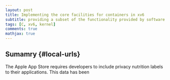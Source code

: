 ```yaml
---
layout: post
title: Implementing the core facilities for containers in xv6
subtitle: providing a subset of the functionality provided by software like Docker
tags: [C, xv6, kernel]
comments: true
mathjax: true
---
```


## Sumamry {#local-urls}

The Apple App Store requires developers to include privacy nutrition labels to their applications. This data 
has been
